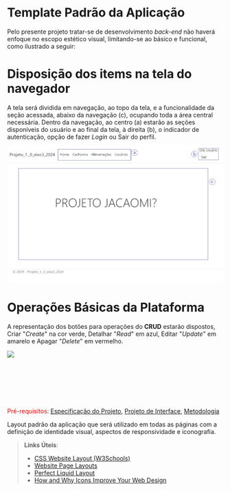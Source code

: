 # Template Padrão da Aplicação

Pelo presente projeto tratar-se de desenvolvimento <i>back-end</i>
não haverá enfoque no escopo estético visual, limitando-se ao básico
e funcional, como ilustrado a seguir:

# Disposição dos items na tela do navegador
A tela será dividida em navegação, ao topo da tela, e a funcionalidade da seção acessada, abaixo da navegação (c), ocupando toda a área central necessária.
Dentro da navegação, ao centro (a) estarão as seções disponíveis do usuário e ao final da tela, à direita (b), o indicador de autenticação, opção de fazer <i>Login</i> ou Sair do perfil.

<img src="img/TemplatePortal- 0001.jpg" width="900">

# Operações Básicas da Plataforma
A representação dos botões para operações do <b>CRUD</b> estarão dispostos, Criar "<i>Create</i>" na cor verde,
Detalhar "<i>Read</i>" em azul, Editar "<i>Update</i>" em amarelo e Apagar "<i>Delete</i>" em vermelho.

<img src="img/TemplatePortal- 0002.jpg" width="336">

<br><br><br><br><br>

<span style="color:red">Pré-requisitos: <a href="2-Especificação do Projeto.md"> Especificação do Projeto</a></span>, <a href="3-Projeto de Interface.md"> Projeto de Interface</a>, <a href="4-Metodologia.md"> Metodologia</a>

Layout padrão da aplicação que será utilizado em todas as páginas com a definição de identidade visual, aspectos de responsividade e iconografia.

> **Links Úteis**:
>
> - [CSS Website Layout (W3Schools)](https://www.w3schools.com/css/css_website_layout.asp)
> - [Website Page Layouts](http://www.cellbiol.com/bioinformatics_web_development/chapter-3-your-first-web-page-learning-html-and-css/website-page-layouts/)
> - [Perfect Liquid Layout](https://matthewjamestaylor.com/perfect-liquid-layouts)
> - [How and Why Icons Improve Your Web Design](https://usabilla.com/blog/how-and-why-icons-improve-you-web-design/)
